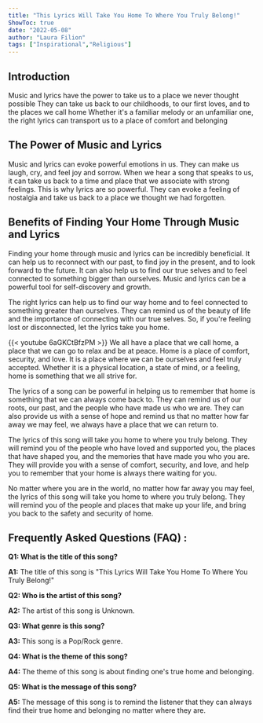 ```yaml
---
title: "This Lyrics Will Take You Home To Where You Truly Belong!"
ShowToc: true 
date: "2022-05-08"
author: "Laura Filion" 
tags: ["Inspirational","Religious"]
---
```

## Introduction

Music and lyrics have the power to take us to a place we never thought possible They can take us back to our childhoods, to our first loves, and to the places we call home Whether it's a familiar melody or an unfamiliar one, the right lyrics can transport us to a place of comfort and belonging

## The Power of Music and Lyrics

Music and lyrics can evoke powerful emotions in us. They can make us laugh, cry, and feel joy and sorrow. When we hear a song that speaks to us, it can take us back to a time and place that we associate with strong feelings. This is why lyrics are so powerful. They can evoke a feeling of nostalgia and take us back to a place we thought we had forgotten.

## Benefits of Finding Your Home Through Music and Lyrics

Finding your home through music and lyrics can be incredibly beneficial. It can help us to reconnect with our past, to find joy in the present, and to look forward to the future. It can also help us to find our true selves and to feel connected to something bigger than ourselves. Music and lyrics can be a powerful tool for self-discovery and growth.

The right lyrics can help us to find our way home and to feel connected to something greater than ourselves. They can remind us of the beauty of life and the importance of connecting with our true selves. So, if you're feeling lost or disconnected, let the lyrics take you home.

{{< youtube 6aGKCtBfzPM >}} 
We all have a place that we call home, a place that we can go to relax and be at peace. Home is a place of comfort, security, and love. It is a place where we can be ourselves and feel truly accepted. Whether it is a physical location, a state of mind, or a feeling, home is something that we all strive for. 

The lyrics of a song can be powerful in helping us to remember that home is something that we can always come back to. They can remind us of our roots, our past, and the people who have made us who we are. They can also provide us with a sense of hope and remind us that no matter how far away we may feel, we always have a place that we can return to.

The lyrics of this song will take you home to where you truly belong. They will remind you of the people who have loved and supported you, the places that have shaped you, and the memories that have made you who you are. They will provide you with a sense of comfort, security, and love, and help you to remember that your home is always there waiting for you. 

No matter where you are in the world, no matter how far away you may feel, the lyrics of this song will take you home to where you truly belong. They will remind you of the people and places that make up your life, and bring you back to the safety and security of home.

## Frequently Asked Questions (FAQ) :
**Q1: What is the title of this song?**

**A1:** The title of this song is "This Lyrics Will Take You Home To Where You Truly Belong!"

**Q2: Who is the artist of this song?**

**A2:** The artist of this song is Unknown.

**Q3: What genre is this song?**

**A3:** This song is a Pop/Rock genre.

**Q4: What is the theme of this song?**

**A4:** The theme of this song is about finding one's true home and belonging.

**Q5: What is the message of this song?**

**A5:** The message of this song is to remind the listener that they can always find their true home and belonging no matter where they are.



